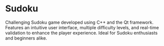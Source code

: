 # Sudoku
Challenging Sudoku game developed using C++ and the Qt framework. Features an intuitive user interface, multiple difficulty levels, and real-time validation to enhance the player experience. Ideal for Sudoku enthusiasts and beginners alike.

